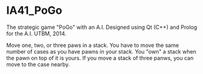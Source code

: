 IA41_PoGo
=========

The strategic game "PoGo" with an A.I.
Designed using Qt (C++) and Prolog for the A.I.
UTBM, 2014.

Move one, two, or three paws in a stack.
You have to move the same number of cases as you have pawns in your stack.
You "own" a stack when the pawn on top of it is yours.
If you move a stack of three panws, you can move to the case nearby.
